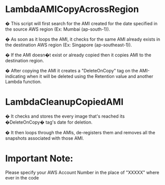 # LambdaAMICopyAcrossRegion

�	This script will first search for the AMI created for the date specified in the source AWS region (Ex: Mumbai (ap-south-1)).

�	As soon as it loops the AMI, it checks for the same AMI already exists in the destination AWS region (Ex: Singapore (ap-southeast-1)). 

�	If the AMI doesn�t exist or already copied then it copies AMI to the destination region.

�	After copying the AMI it creates a "DeleteOnCopy" tag on the AMI-indicating when it will be deleted using the Retention value and another Lambda function.


# LambdaCleanupCopiedAMI

�	It checks and stores the every image that's reached its �DeleteOnCopy� tag's date for deletion.

�	It then loops through the AMIs, de-registers them and removes all the snapshots associated with those AMI.


# Important Note:
 Please specify your AWS Account Number in the place of "XXXXX" where ever in the code
